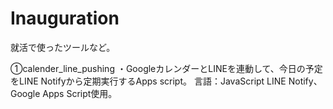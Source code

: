 # Inauguration
就活で使ったツールなど。

①calender_line_pushing
・GoogleカレンダーとLINEを連動して、今日の予定をLINE Notifyから定期実行するApps script。
言語：JavaScript
LINE Notify、Google Apps Script使用。
